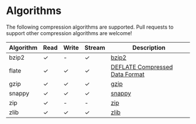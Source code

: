 # Algorithms

The following compression algorithms are supported.  Pull requests to support other compression algorithms are welcome!

| Algorithm | Read |  Write | Stream | Description |
| ---- | ------ | ------ | ------ | ------ |
| bzip2 | ✓ | - | ✓ | [bzip2](https://en.wikipedia.org/wiki/Bzip2) |
| flate | ✓ | ✓ | ✓ | [DEFLATE Compressed Data Format](https://tools.ietf.org/html/rfc1951) |
| gzip | ✓ | ✓ | ✓ | [gzip](https://en.wikipedia.org/wiki/Gzip) |
| snappy | ✓ | ✓ | ✓ | [snappy](https://github.com/google/snappy) |
| zip | ✓ | - | - | [zip](https://en.wikipedia.org/wiki/Zip_%28file_format%29) |
| zlib | ✓ | ✓ | ✓ | [zlib](https://en.wikipedia.org/wiki/Zlib) |

